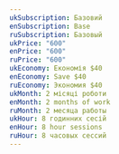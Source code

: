 ```yaml
---
ukSubscription: Базовий
enSubscription: Base
ruSubscription: Базовый
ukPrice: "600"
enPrice: "600"
ruPrice: "600"
ukEconomy: Економія $40
enEconomy: Save $40
ruEconomy: Экономия $40
ukMonth: 2 місяці роботи
enMonth: 2 months of work
ruMonth: 2 месяца работы
ukHour: 8 годинних сесій
enHour: 8 hour sessions
ruHour: 8 часовых сессий
---
```

